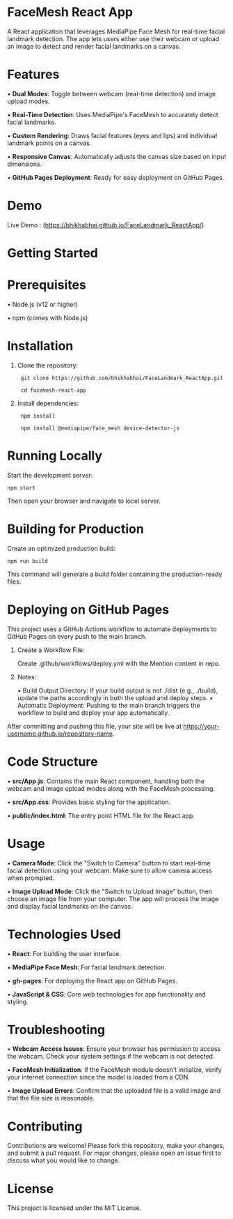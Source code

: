 # **FaceMesh React App**

A React application that leverages MediaPipe Face Mesh for real-time
facial landmark detection. The app lets users either use their webcam or
upload an image to detect and render facial landmarks on a canvas.

# Features

• **Dual Modes**: Toggle between webcam (real-time detection) and image upload modes.

• **Real-Time Detection**: Uses MediaPipe's FaceMesh to accurately detect facial landmarks.

• **Custom Rendering**: Draws facial features (eyes and lips) and individual landmark points on a canvas.

• **Responsive Canvas**: Automatically adjusts the canvas size based on input dimensions.

• **GitHub Pages Deployment**: Ready for easy deployment on GitHub Pages.

# Demo

Live Demo : (https://bhikhabhai.github.io/FaceLandmark_ReactApp/)

# Getting Started
# Prerequisites

• Node.js (v12 or higher) 

• npm (comes with Node.js)

# Installation

1. Clone the repository:

        git clone https://github.com/bhikhabhai/FaceLandmark_ReactApp.git

        cd facemesh-react-app

2. Install dependencies:

        npm install
   
        npm install @mediapipe/face_mesh device-detector-js

# Running Locally

Start the development server:

    npm start

Then open your browser and navigate to locel server. 
# Building for Production

Create an optimized production build:

    npm run build

This command will generate a build folder containing the production-ready files. 

# Deploying on GitHub Pages

This project uses a GitHub Actions workflow to automate deployments to GitHub Pages on every push to the main branch.

1. Create a Workflow File:

    Create .github/workflows/deploy.yml with the Mention content in repo.
2. Notes:

    • Build Output Directory: If your build output is not ./dist (e.g., ./build), update the paths accordingly in both the upload and deploy steps.
    • Automatic Deployment: Pushing to the main branch triggers the workflow to build and deploy your app automatically.

After committing and pushing this file, your site will be live at https://your-username.github.io/repository-name.
# Code Structure

• **src/App.js**: Contains the main React component, handling both the webcam and image upload modes along with the FaceMesh processing. 

• **src/App.css**: Provides basic styling for the application. 

• **public/index.html**: The entry point HTML file for the React app.

# Usage

• **Camera Mode**: Click the "Switch to Camera" button to start real-time
facial detection using your webcam. Make sure to allow camera access
when prompted.

• **Image Upload Mode**: Click the "Switch to Upload Image" button, then
choose an image file from your computer. The app will process the image
and display facial landmarks on the canvas.

# Technologies Used

• **React**: For building the user interface. 

• **MediaPipe Face Mesh**: For facial landmark detection. 

• **gh-pages**: For deploying the React app on GitHub Pages. 

• **JavaScript & CSS**: Core web technologies for app functionality and styling.

# Troubleshooting

• **Webcam Access Issues**: Ensure your browser has permission to access the webcam. Check your system settings if the webcam is not detected.

• **FaceMesh Initialization**: If the FaceMesh module doesn't initialize, verify your internet connection since the model is loaded from a CDN.

• **Image Upload Errors**: Confirm that the uploaded file is a valid image and that the file size is reasonable.

# Contributing

Contributions are welcome! Please fork this repository, make your
changes, and submit a pull request. For major changes, please open an
issue first to discuss what you would like to change. 

# License

This project is licensed under the MIT License.
